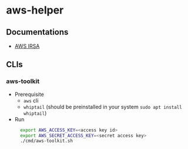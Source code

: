 # aws-helper
## Documentations
* [AWS IRSA](./docs/IRSA.md)
## CLIs
### aws-toolkit
* Prerequisite
  * `aws` cli
  * `whiptail` (should be preinstalled in your system `sudo apt install whiptail`)
* Run
  ```Bash
    export AWS_ACCESS_KEY=<access key id>
    export AWS_SECRET_ACCESS_KEY=<secret access key>
    ./cmd/aws-toolkit.sh
  ```